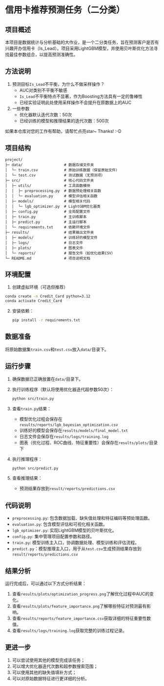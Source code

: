 # 信用卡推荐预测任务（二分类）

## 项目概述

本项目是数据统计与分析基础的大作业，是一个二分类任务，旨在预测客户是否有兴趣开办信用卡（Is_Lead）。项目采用LightGBM模型，并使用贝叶斯优化方法寻找最佳参数组合，以提高预测准确性。

## 方法说明

1. 预测目标`Is_Lead`不平衡，为什么不做采样操作？
   + AUC对类别不平衡不敏感
   + `Is_Lead`不平衡特点不显著，作为Boosting方法具有一定的鲁棒性
   + 已经实验证明此处使用采样操作不会提升在原数据上的AUC
2. 一些参数
   + 优化器默认迭代次数：50次
   + 已经训练的模型和推理结果的迭代次数：500次

如果本仓库对您的工作有帮助，请帮忙点亮star~ Thanks! :-D
## 项目结构

```
project/
├─ data/                   # 数据存储文件夹
│  └─ train.csv            # 原始训练数据（保留原始文件）
│  └─ test.csv             # 测试数据（无预测项）
├─ src/                    # 核心代码文件夹
│  ├─ utils/               # 工具函数模块
│  │  ├─ preprocessing.py  # 数据预处理相关函数
│  │  └─ evaluation.py     # 模型评估相关函数
│  ├─ models/              # 模型相关代码
│  │  └─ lgb_optimizer.py  # LightGBM优化器类
│  ├─ config.py            # 全局配置文件
│  ├─ train.py             # 主训练脚本
│  ├─ predict.py           # 主运行脚本
│  └─ requirements.txt     # 依赖环境文件
├─ results/                # 结果输出文件夹
│  ├─ models/              # 训练好的模型文件
│  ├─ logs/                # 日志文件
│  ├─ plots/               # 图表文件
│  └─ reports/             # 报告文件（如优化结果CSV）
└─ README.md               # 项目说明文档
```

## 环境配置

1. 创建虚拟环境（可选但推荐）
```bash
conda create -n Credit_Card python=3.12
conda activate Credit_Card
```
2. 安装依赖：

   ```bash
   pip install -r requirements.txt
   ```

## 数据准备

将原始数据集`train.csv`和`test.csv`放入`data/`目录下。

## 运行步骤

1. 确保数据已正确放置在`data/`目录下。

2. 执行训练程序（默认将使用优化器迭代超参数50次）：

   ```bash
   python src/train.py
   ```

3. 查看`train.py`结果：

   - 模型优化过程会保存在`results/reports/lgb_bayesian_optimization.csv`
   - 训练好的模型会保存在`results/models/final_model.txt`
   - 日志文件会保存在`results/logs/training.log`
   - 图表（优化过程、ROC曲线、特征重要性）会保存在`results/plots/`目录下

4. 执行推理程序：

   ```bash
   python src/predict.py
   ```

5. 查看推理结果：

   - 预测结果存放到`result/reports/predictions.csv`

## 代码说明

- `preprocessing.py`: 包含数据加载、缺失值处理和特征编码等预处理函数。
- `evaluation.py`: 包含模型评估和可视化相关函数。
- `lgb_optimizer.py`: 实现LightGBM模型的贝叶斯优化。
- `config.py`: 集中管理项目配置参数和路径。
- `train.py`: 模型训练主入口，协调数据处理、模型训练和评估流程。
- `predict.py`：模型推理主入口，用于从`test.csv`生成预测结果存放到`result/reports/predictions.csv`

## 结果分析

运行完成后，可以通过以下方式分析结果：

1. 查看`results/plots/optimization_progress.png`了解优化过程中AUC的变化。
2. 查看`results/plots/feature_importance.png`了解哪些特征对预测最有影响。
3. 查看`results/reports/feature_importance.csv`获取详细的特征重要性数值。
4. 查看`results/logs/training.log`获取完整的训练过程记录。  

## 更进一步

1. 可以尝试使用其他的模型完成该任务；
2. 可以增大优化器迭代次数和超参数搜索范围；
3. 可以使用其他的缺失值填补方式；
4. 可以对原始数据特征进行更详细的分析。
